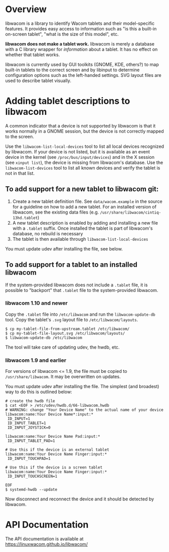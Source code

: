 # Overview

libwacom is a library to identify Wacom tablets and their model-specific
features. It provides easy access to information such as "is this a built-in
on-screen tablet", "what is the size of this model", etc.

**libwacom does not make a tablet work.** libwacom is merely a database with a
C library wrapper for *information* about a tablet. It has no effect on whether
that tablet works.

libwacom is currently used by GUI toolkits (GNOME, KDE, others?) to map
built-in tablets to the correct screen and by libinput to determine configuration
options such as the left-handed settings. SVG layout files are used to describe
tablet visually.

# Adding tablet descriptions to libwacom

A common indicator that a device is not supported by libwacom is that it works
normally in a GNOME session, but the device is not correctly mapped to the
screen.

Use the `libwacom-list-local-devices` tool to list all local devices recognized
by libwacom. If your device is not listed, but it is available as an event
device in the kernel (see `/proc/bus/input/devices`) and in the X session (see
`xinput list`), the device is missing from libwacom's database.
Use the `libwacom-list-devices` tool to list all known devices and verify
the tablet is not in that list.

## To add support for a new tablet to libwacom git:

1. Create a new tablet definition file. See `data/wacom.example` in the source
   for a guideline on how to add a new tablet. For an installed version of
   libwacom, see the existing data files (e.g.
   `/usr/share/libwacom/cintiq-13hd.tablet`)
2. A new tablet description is enabled by adding and installing a new file with
   a `.tablet` suffix. Once installed the tablet is part of libwacom's
   database, no rebuild is necessary
3. The tablet is then available through `libwacom-list-local-devices`

You must update udev after installing the file, see below.

## To add support for a tablet to an installed libwacom

If the system-provided libwacom does not include a `.tablet` file, it is
possible to "backport" that `.tablet` file to the system-provided libwacom.

### libwacom 1.10 and newer

Copy the `.tablet` file into `/etc/libwacom` and run the
`libwacom-update-db` tool. Copy the tablet's `.svg` layout file
to `/etc/libwacom/layouts`.

```
$ cp my-tablet-file-from-upstream.tablet /etc/libwacom/
$ cp my-tablet-file-layout.svg /etc/libwacom/layouts/
$ libwacom-update-db /etc/libwacom
```

The tool will take care of updating udev, the hwdb, etc.

### libwacom 1.9 and earlier

For versions of libwacom <= 1.9, the file must be copied to
`/usr/share/libwacom`. It may be overwritten on updates.

You must update udev after installing the file. The simplest (and broadest)
way to do this is outlined below:

```
# create the hwdb file
$ cat <EOF > /etc/udev/hwdb.d/66-libwacom.hwdb
# WARNING: change "Your Device Name" to the actual name of your device
libwacom:name:Your Device Name*:input:*
 ID_INPUT=1
 ID_INPUT_TABLET=1
 ID_INPUT_JOYSTICK=0

libwacom:name:Your Device Name Pad:input:*
 ID_INPUT_TABLET_PAD=1

# Use this if the device is an external tablet
libwacom:name:Your Device Name Finger:input:*
 ID_INPUT_TOUCHPAD=1

# Use this if the device is a screen tablet
libwacom:name:Your Device Name Finger:input:*
 ID_INPUT_TOUCHSCREEN=1

EOF
$ systemd-hwdb --update
```
Now disconnect and reconnect the device and it should be detected by libwacom.

# API Documentation

The API documentation is available at https://linuxwacom.github.io/libwacom/

